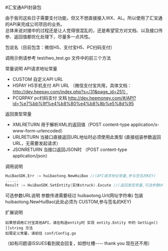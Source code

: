 #汇宝通API封装包

由于我司这些日子需要支付功能，但又不想直接接入WX、AL。所以使用了汇宝通的API来完成公司项目的业务。<br>
总体来说对接中的过程还是让人觉得很混乱的，还是希望官方对文档、以及接口传参、返回值都优化处理下，尽量多一点共性。


包说名（目前包含：微信H5、支付宝H5、PC扫码支付）

调用示例请参考 test/two_test.go 文件中的前三个方法

常量说明
  API请求地址常量
  
  * CUSTOM   自定义API URL
  * H5PAY    H5手机支付 API URL （微信支付宝共用，具体文档：http://dev.heepay.com/index.php?s=/31&page_id=251） 
  * PCQRPAY  pc扫码支付 文档 http://dev.heemoney.com/#/API?id=%e7%bb%9f%e4%b8%80%e4%b8%8b%e5%8d%95
  
  返回类型常量
  
  * XMLRETURN  用于解析XML的返回值（POST content-type application/x-www-form-urlencoded）
  * URLRETURN  当接口直接返回URL地址时必须使用此类型 (直接组装参数返回URL，无需要发起请求）
  * JSONRETURN  当接口返回JSON时 （POST content-type application/json）
  
  调用说明
  ```Go
  HuiBaoSDK,Err := huibaotong.NewHuiBao //(API请求地址常量,参与签名的KEY)
  ......
  Result := HuiBaoSDK.SetEntity(实体struck).Excute //(返回类型常量,可选参数URL)  
  ```
  
  可选参数URL说明
     参数传递需要经过 huibaotong.Url(网址字符串) 包装
     huibaotong.NewHuiBao(此处必须为 CUSTOM,参与签名的KEY)
     
 扩展说明
    
    如果想调用汇付宝其他API，请在构造entity时 实现 entity.Entity 中的 GetSign()[]string 方法
    如需定义常量，请前往 conf/Config.go
    
（如有问题请ISSUES看到就会回复，如想吐槽---- thank you 现在还不用）



  


